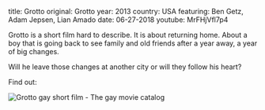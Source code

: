 title: Grotto
original: Grotto
year: 2013
country: USA
featuring: Ben Getz, Adam Jepsen, Lian Amado
date: 06-27-2018
youtube: MrFHjVfl7p4

Grotto is a short film hard to describe. It is about returning home. About a boy that is going back to see family and old friends after a year away, a year of big changes.

Will he leave those changes at another city or will they follow his heart?

Find out:

![Grotto gay short film - The gay movie catalog]({filename}/uploads/grotto.jpg)





